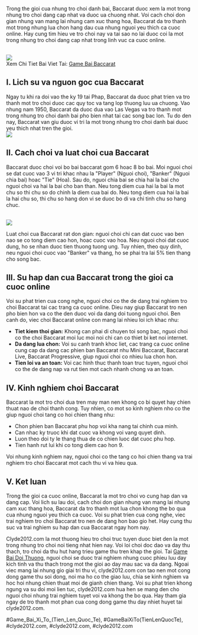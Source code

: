<p>Trong the gioi cua nhung tro choi danh bai, Baccarat duoc xem la mot trong nhung tro choi dang cap nhat va duoc ua chuong nhat. Voi cach choi don gian nhung van mang lai nhung cam xuc thang hoa, Baccarat da tro thanh mot trong nhung lua chon hang dau cua nhung nguoi yeu thich ca cuoc online. Hay cung tim hieu ve tro choi nay va tai sao no lai duoc coi la mot trong nhung tro choi dang cap nhat trong linh vuc ca cuoc online.</p><br><img src="https://clyde2012.com/wp-content/uploads/2025/02/game-bai-baccarat-1.webp"></br>
Xem Chi Tiet Bai Viet Tai: <a href="https://clyde2012.com/game-bai-baccarat/">Game Bai Baccarat</a><h2>I. Lich su va nguon goc cua Baccarat</h2><p>Ngay tu khi ra doi vao the ky 19 tai Phap, Baccarat da duoc phat trien va tro thanh mot tro choi duoc cac quy toc va tang lop thuong luu ua chuong. Vao nhung nam 1950, Baccarat da duoc dua vao Las Vegas va tro thanh mot trong nhung tro choi danh bai pho bien nhat tai cac song bac lon. Tu do den nay, Baccarat van giu duoc vi tri la mot trong nhung tro choi danh bai duoc yeu thich nhat tren the gioi.<br><img src="https://clyde2012.com/wp-content/uploads/2025/02/game-bai-baccarat-2.webp"></br><h2>II. Cach choi va luat choi cua Baccarat</h2><p>Baccarat duoc choi voi bo bai baccarat gom 6 hoac 8 bo bai. Moi nguoi choi se dat cuoc vao 3 vi tri khac nhau la "Player" (Nguoi choi), "Banker" (Nguoi chia bai) hoac "Tie" (Hoa). Sau do, nguoi chia bai se chia hai la bai cho nguoi choi va hai la bai cho ban than. Neu tong diem cua hai la bai la mot chu so thi chu so do chinh la diem cua bai do. Neu tong diem cua hai la bai la hai chu so, thi chu so hang don vi se duoc bo di va chi tinh chu so hang chuc.</p><br><img src="https://clyde2012.com/wp-content/uploads/2025/02/tac-gia-11.webp"></br><p>Luat choi cua Baccarat rat don gian: nguoi choi chi can dat cuoc vao ben nao se co tong diem cao hon, hoac cuoc vao hoa. Neu nguoi choi dat cuoc dung, ho se nhan duoc tien thuong tuong ung. Tuy nhien, theo quy dinh, neu nguoi choi cuoc vao "Banker" va thang, ho se phai tra lai 5% tien thang cho song bac.<h2>III. Su hap dan cua Baccarat trong the gioi ca cuoc online</h2><p>Voi su phat trien cua cong nghe, nguoi choi co the de dang trai nghiem tro choi Baccarat tai cac trang ca cuoc online. Dieu nay giup Baccarat tro nen pho bien hon va co the den duoc voi da dang doi tuong nguoi choi. Ben canh do, viec choi Baccarat online con mang lai nhieu loi ich khac nhu:</p><ul>
<li><strong>Tiet kiem thoi gian:</strong> Khong can phai di chuyen toi song bac, nguoi choi co the choi Baccarat moi luc moi noi chi can co thiet bi ket noi internet.</li>
<li><strong>Da dang lua chon:</strong> Voi su canh tranh khoc liet, cac trang ca cuoc online cung cap da dang cac phien ban Baccarat nhu Mini Baccarat, Baccarat Live, Baccarat Progressive, giup nguoi choi co nhieu lua chon hon.</li>
<li><strong>Tien loi va an toan:</strong> Voi cac hinh thuc thanh toan truc tuyen, nguoi choi co the de dang nap va rut tien mot cach nhanh chong va an toan.</li>
</ul><h2>IV. Kinh nghiem choi Baccarat</h2><p>Baccarat la mot tro choi dua tren may man nen khong co bi quyet hay chien thuat nao de choi thanh cong. Tuy nhien, co mot so kinh nghiem nho co the giup nguoi choi tang co hoi chien thang nhu:<ul>
<li>Chon phien ban Baccarat phu hop voi kha nang tai chinh cua minh.</li>
<li>Can nhac ky truoc khi dat cuoc va khong voi vang quyet dinh.</li>
<li>Luon theo doi ty le thang thua de co chien luoc dat cuoc phu hop.</li>
<li>Tien hanh rut lui khi co tong diem cao hon 9.</li>
</ul><p>Voi nhung kinh nghiem nay, nguoi choi co the tang co hoi chien thang va trai nghiem tro choi Baccarat mot cach thu vi va hieu qua.</p><h2>V. Ket luan</h2><p>Trong the gioi ca cuoc online, Baccarat la mot tro choi vo cung hap dan va dang cap. Voi lich su lau doi, cach choi don gian nhung van mang lai nhung cam xuc thang hoa, Baccarat da tro thanh mot lua chon khong the bo qua cua nhung nguoi yeu thich ca cuoc. Voi su phat trien cua cong nghe, viec trai nghiem tro choi Baccarat tro nen de dang hon bao gio het. Hay cung thu suc va trai nghiem su hap dan cua Baccarat ngay hom nay.</p><p>Clyde2012.com la mot thuong hieu tro choi truc tuyen duoc biet den la mot trong nhung tro choi noi tieng nhat hien nay. Voi loi choi doc dao va day thu thach, tro choi da thu hut hang trieu game thu tren khap the gioi. Tai <a href="https://clyde2012.com/">Game Bai Doi Thuong</a>, nguoi choi se duoc trai nghiem nhung cuoc phieu luu day kich tinh va thu thach trong mot the gioi ao day mau sac va da dang. Ngoai viec mang lai nhung gio giai tri thu vi, clyde2012.com con tao nen mot cong dong game thu soi dong, noi ma ho co the giao luu, chia se kinh nghiem va hoc hoi nhung chien thuat moi de gianh chien thang. Voi su phat trien khong ngung va su doi moi lien tuc, clyde2012.com hua hen se mang den cho nguoi choi nhung trai nghiem tuyet voi va khong the bo qua. Hay tham gia ngay de tro thanh mot phan cua cong dong game thu day nhiet huyet tai clyde2012.com.</p>
#Game_Bai_Xi_To_(Tien_Len_Quoc_Te), #GameBaiXiTo(TienLenQuocTe), #clyde2012.com, #clyde2012.com, #clyde2012.com
